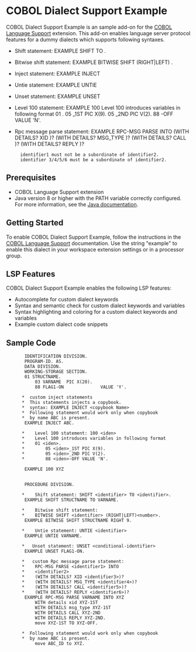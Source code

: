# COBOL Dialect Support Example
    
COBOL Dialect Support Example is an sample add-on for the [COBOL Language Support](https://marketplace.visualstudio.com/items?itemName=broadcomMFD.cobol-language-support) extension. This add-on enables language server protocol features for a dummy dialects which supports following syntaxes.

- Shift statement: EXAMPLE SHIFT <identifier> TO <identifier>.
- Bitwise shift statement: EXAMPLE BITWISE SHIFT <identifier> (RIGHT|LEFT) <number>.
- Inject statement: EXAMPLE INJECT <coybook>
- Untie statement: EXAMPLE UNTIE <identifier>
- Unset statement: EXAMPLE UNSET <conditional-identifier>
- Level 100 statement: EXAMPLE 100 <iden>
    Level 100 introduces variables in following format
		01 <iden>.
			05 <iden>_1ST PIC X(9).
			05 <iden>_2ND PIC V(2).
			88 <iden>-OFF VALUE 'N'.

- Rpc message parse statement:  EXAMPLE RPC-MSG PARSE <identifier1> INTO <identifier2> 
                                (WITH DETAILS? XID <identifier3>)? 
                                (WITH DETAILS? MSG_TYPE <identifier4>)?
                                (WITH DETAILS? CALL <identifier5>)? 
                                (WITH DETAILS? REPLY <identifier6>)?

    	identifier1 must not be a subordinate of identifier2. 
    	identifier 3/4/5/6 must be a subordinate of identifier2.

## Prerequisites

- COBOL Language Support extension
- Java version 8 or higher with the PATH variable correctly configured. For more information, see the [Java documentation](https://www.java.com/en/download/help/path.html).

## Getting Started

To enable COBOL Dialect Support Example, follow the instructions in the [COBOL Language Support](https://marketplace.visualstudio.com/items?itemName=broadcomMFD.cobol-language-support) documentation. Use the string "example" to enable this dialect in your workspace extension settings or in a processor group.
    
## LSP Features
    
COBOL Dialect Support Example enables the following LSP features:
- Autocomplete for custom dialect keywords
- Syntax and semantic check for custom dialect keywords and variables
- Syntax highlighting and coloring for a custom dialect keywords and variables
- Example custom dialect code snippets

## Sample Code
```
       IDENTIFICATION DIVISION.
       PROGRAM-ID. AS.
       DATA DIVISION.
       WORKING-STORAGE SECTION.
       01 STRUCTNAME.
           03 VARNAME  PIC X(20).
           88 FLAG1-ON              VALUE 'Y'.

      *  custom inject statements
      *  This statements injects a copybook.
      *  syntax: EXAMPLE INJECT <copybook Name>
      *  Following statement would work only when copybook 
      *  by name ABC is present.
       EXAMPLE INJECT ABC.

      *    Level 100 statement: 100 <iden>
      *    Level 100 introduces variables in following format
      *    01 <iden>.
      *        05 <iden>_1ST PIC X(9).
      *        05 <iden>_2ND PIC V(2).
      *        88 <iden>-OFF VALUE 'N'.

       EXAMPLE 100 XYZ

      
       PROCEDURE DIVISION.

      *    Shift statement: SHIFT <identifier> TO <identifier>.
       EXAMPLE SHIFT STRUCTNAME TO VARNAME.

      *    Bitwise shift statement: 
      *    BITWISE SHIFT <identifier> (RIGHT|LEFT)<number>.
       EXAMPLE BITWISE SHIFT STRUCTNAME RIGHT 9.

      *    Untie statement: UNTIE <identifier>
       EXAMPLE UNTIE VARNAME.

      *   Unset statement: UNSET <conditional-identifier>
       EXAMPLE UNSET FLAG1-ON.

      *   custom Rpc message parse statement:  
      *    RPC-MSG PARSE <identifier1> INTO
      *    <identifier2>
      *    (WITH DETAILS? XID <identifier3>)?
      *    (WITH DETAILS? MSG_TYPE <identifier4>)?
      *    (WITH DETAILS? CALL <identifier5>)?
      *    (WITH DETAILS? REPLY <identifier6>)?
       EXAMPLE RPC-MSG PARSE VARNAME INTO XYZ
           WITH details xid XYZ-1ST
           WITH DETAILS msg_type XYZ-1ST
           WITH DETAILS CALL XYZ-2ND
           WITH DETAILS REPLY XYZ-2ND.
           move XYZ-1ST TO XYZ-OFF.

      *  Following statement would work only when copybook 
      *  by name ABC is present.
           move ABC_ID to XYZ.

```